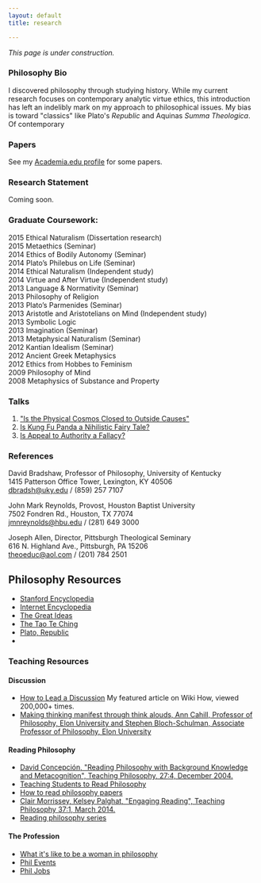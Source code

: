 ```yaml
---
layout: default
title: research

--- 
```


*This page is under construction.*

### Philosophy Bio ###

I discovered philosophy through studying history. While my current research focuses on contemporary analytic virtue ethics, this introduction has left an indelibly mark on my approach to philosophical issues. My bias is toward "classics" like Plato's *Republic* and Aquinas *Summa Theologica*. Of contemporary 


### Papers  ###

See my [Academia.edu profile](https://uky.academia.edu/KeithBuhler) for some papers. 



### Research Statement ##

Coming soon.

### Graduate Coursework: 
2015 Ethical Naturalism (Dissertation research)  
2015 Metaethics (Seminar)   
2014 Ethics of Bodily Autonomy (Seminar)  
2014 Plato’s Philebus on Life (Seminar)  
2014 Ethical Naturalism (Independent study)  
2014 Virtue and After Virtue (Independent study)  
2013 Language & Normativity (Seminar)  
2013 Philosophy of Religion  
2013 Plato’s Parmenides (Seminar)  
2013 Aristotle and Aristotelians on Mind (Independent study)  
2013 Symbolic Logic  
2013 Imagination (Seminar)  
2013 Metaphysical Naturalism (Seminar)  
2012 Kantian Idealism (Seminar)  
2012 Ancient Greek Metaphysics  
2012 Ethics from Hobbes to Feminism  
2009 Philosophy of Mind  
2008 Metaphysics of Substance and Property  

### Talks
1. ["Is the Physical Cosmos Closed to Outside Causes"](https://www.youtube.com/watch?v=iocy6CAQ2_k)
2. [Is Kung Fu Panda a Nihilistic Fairy Tale?](https://www.youtube.com/watch?v=5BFtrYs5V64)
3. [Is Appeal to Authority a Fallacy?](https://www.youtube.com/watch?v=-AWvFMnKJlE)


### References

David Bradshaw, Professor of Philosophy, University of Kentucky   
1415 Patterson Office Tower, Lexington, KY 40506   
dbradsh@uky.edu / (859) 257 7107   

John Mark Reynolds, Provost, Houston Baptist University   
7502 Fondren Rd., Houston, TX 77074   
jmnreynolds@hbu.edu / (281) 649 3000   

Joseph Allen, Director, Pittsburgh Theological Seminary   
616 N. Highland Ave., Pittsburgh, PA 15206   
theoeduc@aol.com / (201) 784 2501   


## Philosophy Resources ##
* [Stanford Encyclopedia](http://plato.stanford.edu/)
* [Internet Encyclopedia](http://www.iep.utm.edu/)
* [The Great Ideas](http://www.thegreatideas.org/)
* [The Tao Te Ching](http://www.sacred-texts.com/tao/taote.htm)
* [Plato, Republic](http://www.perseus.tufts.edu/hopper/text?doc=Perseus:text:1999.01.0168)
* 




### Teaching Resources ###

#### Discussion
* [How to Lead a Discussion](http://www.wikihow.com/Lead-a-Discussion) My featured article on Wiki How, viewed 200,000+ times.
* [Making thinking manifest through think alouds, Ann Cahill, Professor of Philosophy, Elon University and Stephen Bloch-Schulman, Associate Professor of Philosophy, Elon University](http://www.elon.edu/e-web/academics/teaching/tlconference/makingThinking.xhtml)


#### Reading Philosophy
* [David Concepción, "Reading Philosophy with Background Knowledge and Metacognition", Teaching Philosophy, 27:4, December 2004.](http://writing.dawsoncollege.qc.ca/wp-content/uploads/2011/09/Reading-Philosophy-Concepcion-2004.pdf)
* [Teaching Students to Read Philosophy](http://www.pdcnet.org/collection/show?id=teachphil_2004_0027_0004_0351_0368&file_type=pdf)
* [How to read philosophy papers](https://sites.google.com/a/wellesley.edu/pinkguidetophilosophy/how-to-read)
* [Clair Morrissey, Kelsey Palghat, "Engaging Reading", Teaching Philosophy 37:1, March 2014.](http://works.bepress.com/clair_morrissey/4/)
* [Reading philosophy series](http://www.wiley.com/WileyCDA/Section/id-404050.html)

#### The Profession
* [What it's like to be a woman in philosophy](https://beingawomaninphilosophy.wordpress.com/)
* [Phil Events](http://philevents.org/)
* [Phil Jobs](http://philjobs.org/)
 